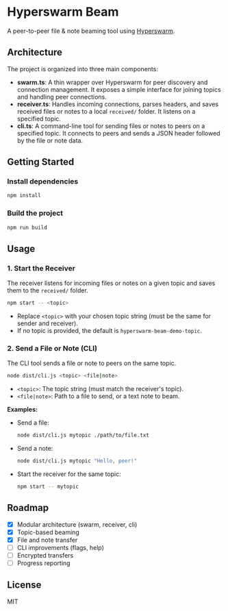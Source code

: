 # Hyperswarm Beam

A peer-to-peer file & note beaming tool using [Hyperswarm](https://github.com/hyperswarm/hyperswarm).

## Architecture

The project is organized into three main components:

- **swarm.ts**: A thin wrapper over Hyperswarm for peer discovery and connection management. It exposes a simple interface for joining topics and handling peer connections.
- **receiver.ts**: Handles incoming connections, parses headers, and saves received files or notes to a local `received/` folder. It listens on a specified topic.
- **cli.ts**: A command-line tool for sending files or notes to peers on a specified topic. It connects to peers and sends a JSON header followed by the file or note data.

## Getting Started

### Install dependencies
```sh
npm install
```

### Build the project
```sh
npm run build
```

## Usage

### 1. Start the Receiver
The receiver listens for incoming files or notes on a given topic and saves them to the `received/` folder.

```sh
npm start -- <topic>
```
- Replace `<topic>` with your chosen topic string (must be the same for sender and receiver).
- If no topic is provided, the default is `hyperswarm-beam-demo-topic`.

### 2. Send a File or Note (CLI)
The CLI tool sends a file or note to peers on the same topic.

```sh
node dist/cli.js <topic> <file|note>
```
- `<topic>`: The topic string (must match the receiver's topic).
- `<file|note>`: Path to a file to send, or a text note to beam.

**Examples:**

- Send a file:
  ```sh
  node dist/cli.js mytopic ./path/to/file.txt
  ```
- Send a note:
  ```sh
  node dist/cli.js mytopic "Hello, peer!"
  ```
- Start the receiver for the same topic:
  ```sh
  npm start -- mytopic
  ```

## Roadmap
- [x] Modular architecture (swarm, receiver, cli)
- [x] Topic-based beaming
- [x] File and note transfer
- [ ] CLI improvements (flags, help)
- [ ] Encrypted transfers
- [ ] Progress reporting

## License
MIT 